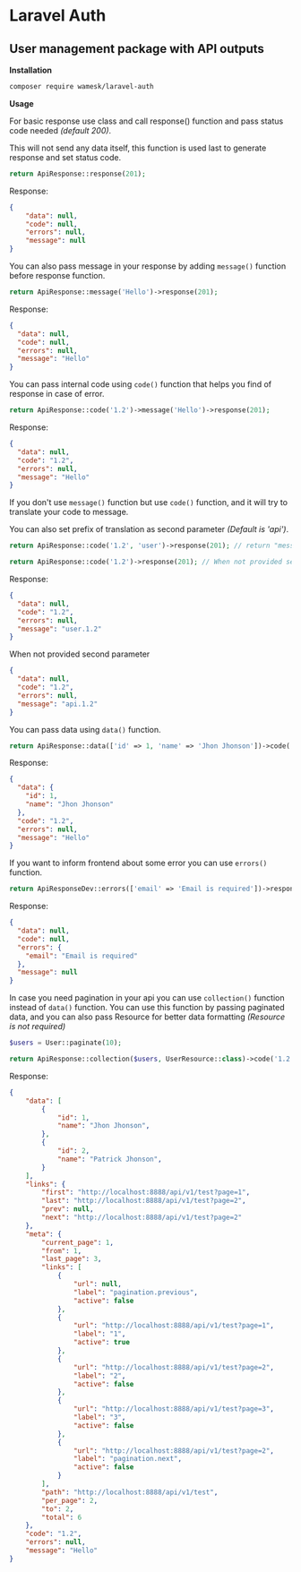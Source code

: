 # Laravel Auth

## User management package with API outputs

**Installation**

```bash
composer require wamesk/laravel-auth
```

**Usage**

For basic response use class and call response() function and pass status code needed *(default 200)*.

This will not send any data itself, this function is used last to generate response and set status code.

```php
return ApiResponse::response(201);
```

Response:
```json
{
    "data": null,
    "code": null,
    "errors": null,
    "message": null
}
```

You can also pass message in your response by adding `message()` function before response function.

```php
return ApiResponse::message('Hello')->response(201);
```

Response:

```json
{
  "data": null,
  "code": null,
  "errors": null,
  "message": "Hello"
}
```

You can pass internal code using `code()` function that helps you find of response in case of error.

```php
return ApiResponse::code('1.2')->message('Hello')->response(201);
```

Response:

```json
{
  "data": null,
  "code": "1.2",
  "errors": null,
  "message": "Hello"
}
```

If you don't use `message()` function but use `code()` function, and it will try to translate your code to message.

You can also set prefix of translation as second parameter *(Default is 'api')*.

```php
return ApiResponse::code('1.2', 'user')->response(201); // return "message": "user.1.2" as in Response example

return ApiResponse::code('1.2')->response(201); // When not provided second parameter it will use default and return "message": "api.1.2"
```

Response:

```json
{
  "data": null,
  "code": "1.2",
  "errors": null,
  "message": "user.1.2"
}
```

When not provided second parameter

```json
{
  "data": null,
  "code": "1.2",
  "errors": null,
  "message": "api.1.2"
}
```

You can pass data using `data()` function.

```php
return ApiResponse::data(['id' => 1, 'name' => 'Jhon Jhonson'])->code('1.2')->message('Hello')->response(201);
```

Response:

```json
{
  "data": {
    "id": 1,
    "name": "Jhon Jhonson"
  },
  "code": "1.2",
  "errors": null,
  "message": "Hello"
}
```

If you want to inform frontend about some error you can use `errors()` function.

```php
return ApiResponseDev::errors(['email' => 'Email is required'])->response(201);
```

Response:

```json
{
  "data": null,
  "code": null,
  "errors": {
    "email": "Email is required"
  },
  "message": null
}
```

In case you need pagination in your api you can use `collection()` function instead of `data()` function.
You can use this function by passing paginated data, and you can also pass Resource for better data formatting *(Resource is not required)*

```php
$users = User::paginate(10);

return ApiResponse::collection($users, UserResource::class)->code('1.2')->message('Hello')->response(201);
```

Response:

```json
{
    "data": [
        {
            "id": 1,
            "name": "Jhon Jhonson",
        },
        {
            "id": 2,
            "name": "Patrick Jhonson",
        }
    ],
    "links": {
        "first": "http://localhost:8888/api/v1/test?page=1",
        "last": "http://localhost:8888/api/v1/test?page=2",
        "prev": null,
        "next": "http://localhost:8888/api/v1/test?page=2"
    },
    "meta": {
        "current_page": 1,
        "from": 1,
        "last_page": 3,
        "links": [
            {
                "url": null,
                "label": "pagination.previous",
                "active": false
            },
            {
                "url": "http://localhost:8888/api/v1/test?page=1",
                "label": "1",
                "active": true
            },
            {
                "url": "http://localhost:8888/api/v1/test?page=2",
                "label": "2",
                "active": false
            },
            {
                "url": "http://localhost:8888/api/v1/test?page=3",
                "label": "3",
                "active": false
            },
            {
                "url": "http://localhost:8888/api/v1/test?page=2",
                "label": "pagination.next",
                "active": false
            }
        ],
        "path": "http://localhost:8888/api/v1/test",
        "per_page": 2,
        "to": 2,
        "total": 6
    },
    "code": "1.2",
    "errors": null,
    "message": "Hello"
}
```
